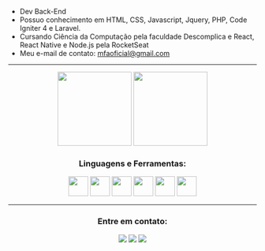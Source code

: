 - Dev Back-End
- Possuo conhecimento em HTML, CSS, Javascript, Jquery, PHP, Code Igniter 4 e Laravel.
- Cursando Ciência da Computação pela faculdade Descomplica e React, React Native e Node.js pela RocketSeat
- Meu e-mail de contato: mfaoficial@gmail.com

***************	

<div align="center">
  <img height="150em" src="https://github-readme-stats-eight-theta.vercel.app/api?username=mfaoficial&show_icons=true&theme=radical&include_all_commits=true&count_private=true"/>
  <img height="150em" src="https://github-readme-stats-eight-theta.vercel.app/api/top-langs/?username=mfaoficial&layout=compact&langs_count=8&theme=radical"/>
<div>	
	
	
<h3 align="center">Linguagens e Ferramentas:</h3>
<p align="center"><img height="40" width="40" src="https://cdn.simpleicons.org/css3/fd428d" /> <img height="40" width="40" src="https://cdn.simpleicons.org/html5/fd428d"/> <img height="40" width="40" src="https://cdn.simpleicons.org/javascript/fd428d"/> <img height="40" width="40" src="https://cdn.simpleicons.org/nodedotjs/fd428d"/> <img height="40" width="40" src="https://cdn.simpleicons.org/express/fd428d"/> <img height="40" width="40" src="https://cdn.simpleicons.org/mongodb/fd428d"/></p></div>
</div>

*******************

<h3 align="center">Entre em contato:</h3>
<p align="center"><img src="https://custom-icon-badges.demolab.com/badge/-mfaoficial@gmail.com-fd428d?style=for-the-badge&logo=mention&logoColor=white"> 
<a href="https://linkedin.com/in/matheus-aquino-73523927" target="blank"><img src="https://custom-icon-badges.demolab.com/badge/-LinkedIn-fd428d?style=for-the-badge&logo=linkedin&logoColor=white"></a>
<a href="https://instagram.com/mfaoficial" target="blank"><img src="https://custom-icon-badges.demolab.com/badge/-Instagram-fd428d?style=for-the-badge&logo=instagram&logoColor=white"></a>
</p>
